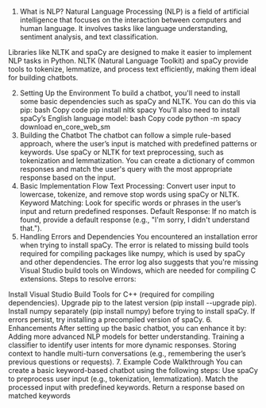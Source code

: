

1. What is NLP?
Natural Language Processing (NLP) is a field of artificial intelligence that focuses on the interaction between computers and human language.
It involves tasks like language understanding, sentiment analysis, and text classification.

Libraries like NLTK and spaCy are designed to make it easier to implement NLP tasks in Python.
NLTK (Natural Language Toolkit) and spaCy provide tools to tokenize, lemmatize, and process text efficiently, making them ideal for building chatbots.

2. Setting Up the Environment
To build a chatbot, you'll need to install some basic dependencies such as spaCy and NLTK. You can do this via pip:
bash
Copy code
pip install nltk spacy
You'll also need to install spaCy’s English language model:
bash
Copy code
python -m spacy download en_core_web_sm
3. Building the Chatbot
The chatbot can follow a simple rule-based approach, where the user’s input is matched with predefined patterns or keywords.
Use spaCy or NLTK for text preprocessing, such as tokenization and lemmatization.
You can create a dictionary of common responses and match the user's query with the most appropriate response based on the input.
4. Basic Implementation Flow
Text Processing: Convert user input to lowercase, tokenize, and remove stop words using spaCy or NLTK.
Keyword Matching: Look for specific words or phrases in the user’s input and return predefined responses.
Default Response: If no match is found, provide a default response (e.g., "I'm sorry, I didn't understand that.").
5. Handling Errors and Dependencies
You encountered an installation error when trying to install spaCy. The error is related to missing build tools required for compiling packages like numpy, which is used by spaCy and other dependencies.
The error log also suggests that you're missing Visual Studio build tools on Windows, which are needed for compiling C extensions.
Steps to resolve errors:

Install Visual Studio Build Tools for C++ (required for compiling dependencies).
Upgrade pip to the latest version (pip install --upgrade pip).
Install numpy separately (pip install numpy) before trying to install spaCy.
If errors persist, try installing a precompiled version of spaCy.
6. Enhancements
After setting up the basic chatbot, you can enhance it by:
Adding more advanced NLP models for better understanding.
Training a classifier to identify user intents for more dynamic responses.
Storing context to handle multi-turn conversations (e.g., remembering the user’s previous questions or requests).
7. Example Code Walkthrough
You can create a basic keyword-based chatbot using the following steps:
Use spaCy to preprocess user input (e.g., tokenization, lemmatization).
Match the processed input with predefined keywords.
Return a response based on matched keywords
